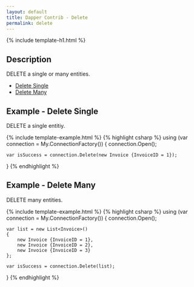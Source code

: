 ```yaml
---
layout: default
title: Dapper Contrib - Delete
permalink: delete
---
```


{% include template-h1.html %}

## Description
DELETE a single or many entities.

- [Delete Single](#example---delete-single)
- [Delete Many](#example---delete-single)

## Example - Delete Single
DELETE a single entitiy.

{% include template-example.html %} {% highlight csharp %}
using (var connection = My.ConnectionFactory())
{
    connection.Open();

    var isSuccess = connection.Delete(new Invoice {InvoiceID = 1});
}
{% endhighlight %}

## Example - Delete Many
DELETE many entities.

{% include template-example.html %} {% highlight csharp %}
using (var connection = My.ConnectionFactory())
{
    connection.Open();

    var list = new List<Invoice>()
    {
        new Invoice {InvoiceID = 1},
        new Invoice {InvoiceID = 2},
        new Invoice {InvoiceID = 3}
    };

    var isSuccess = connection.Delete(list);
}
{% endhighlight %}
